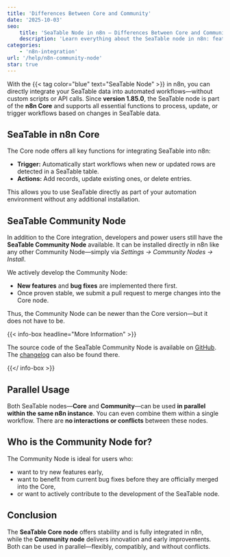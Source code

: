 ```yaml
---
title: 'Differences Between Core and Community'
date: '2025-10-03'
seo:
    title: 'SeaTable Node in n8n – Differences Between Core and Community'
    description: 'Learn everything about the SeaTable node in n8n: features of the Core version from 1.85.0, advantages of the Community node, and how both can be used in parallel without conflicts.'
categories:
    - 'n8n-integration'
url: '/help/n8n-community-node'
star: true
---
```


With the {{< tag color="blue" text="SeaTable Node" >}} in n8n, you can directly integrate your SeaTable data into automated workflows—without custom scripts or API calls. Since **version 1.85.0**, the SeaTable node is part of the **n8n Core** and supports all essential functions to process, update, or trigger workflows based on changes in SeaTable data.

## SeaTable in n8n Core

The Core node offers all key functions for integrating SeaTable into n8n:

- **Trigger:** Automatically start workflows when new or updated rows are detected in a SeaTable table.
- **Actions:** Add records, update existing ones, or delete entries.

This allows you to use SeaTable directly as part of your automation environment without any additional installation.

## SeaTable Community Node

In addition to the Core integration, developers and power users still have the **SeaTable Community Node** available. It can be installed directly in n8n like any other Community Node—simply via _Settings → Community Nodes → Install_.

We actively develop the Community Node:

- **New features** and **bug fixes** are implemented there first.
- Once proven stable, we submit a pull request to merge changes into the Core node.

Thus, the Community Node can be newer than the Core version—but it does not have to be.

{{< info-box headline="More Information" >}}

The source code of the SeaTable Community Node is available on [GitHub](https://github.com/seatable/n8n-node). The [changelog](https://github.com/seatable/n8n-node/blob/master/CHANGELOG.md) can also be found there.

{{</ info-box >}}

## Parallel Usage

Both SeaTable nodes—**Core** and **Community**—can be used **in parallel within the same n8n instance**. You can even combine them within a single workflow. There are **no interactions or conflicts** between these nodes.

## Who is the Community Node for?

The Community Node is ideal for users who:

- want to try new features early,
- want to benefit from current bug fixes before they are officially merged into the Core,
- or want to actively contribute to the development of the SeaTable node.

## Conclusion

The **SeaTable Core node** offers stability and is fully integrated in n8n,  
while the **Community node** delivers innovation and early improvements.  
Both can be used in parallel—flexibly, compatibly, and without conflicts.

